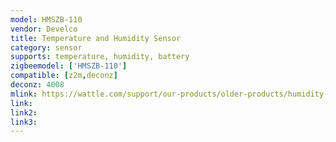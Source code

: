 ```yaml
---
model: HMSZB-110
vendor: Develco
title: Temperature and Humidity Sensor
category: sensor
supports: temperature, humidity, battery
zigbeemodel: ['HMSZB-110']
compatible: [z2m,deconz]
deconz: 4008
mlink: https://wattle.com/support/our-products/older-products/humidity-sensor/
link: 
link2: 
link3: 
---
```


